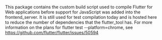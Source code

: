 This package contains the custom build script used to compile Flutter for Web applications before support for JavaScript was added into the frontend_server. It is still used for test compilation today and is hosted here to reduce the number of dependencies that the flutter_tool has. For more information on the plans for flutter test --platform=chrome, see https://github.com/flutter/flutter/issues/50594

